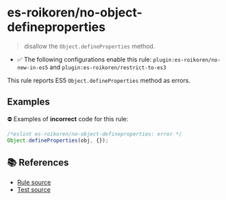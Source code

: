 # es-roikoren/no-object-defineproperties
> disallow the `Object.defineProperties` method.

- ✅ The following configurations enable this rule: `plugin:es-roikoren/no-new-in-es5` and `plugin:es-roikoren/restrict-to-es3`

This rule reports ES5 `Object.defineProperties` method as errors.

## Examples

⛔ Examples of **incorrect** code for this rule:

```js
/*eslint es-roikoren/no-object-defineproperties: error */
Object.defineProperties(obj, {});
```

## 📚 References

- [Rule source](https://github.com/roikoren755/eslint-plugin-es/blob/v1.0.1/src/rules/no-object-defineproperties.ts)
- [Test source](https://github.com/roikoren755/eslint-plugin-es/blob/v1.0.1/tests/src/rules/no-object-defineproperties.ts)
